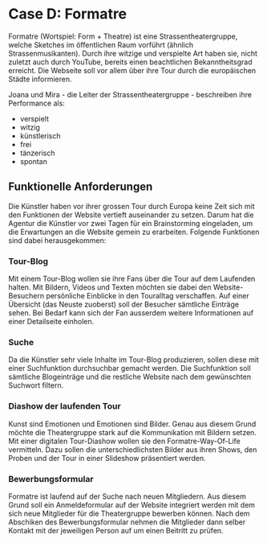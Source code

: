 # Case D: Formatre
Formatre (Wortspiel: Form + Theatre) ist eine Strassentheatergruppe, welche Sketches im öffentlichen Raum vorführt (ähnlich Strassenmusikanten). Durch ihre witzige und verspielte Art haben sie, nicht zuletzt auch durch YouTube, bereits einen beachtlichen Bekanntheitsgrad erreicht. Die Webseite soll vor allem über ihre Tour durch die europäischen Städte informieren.

Joana und Mira - die Leiter der Strassentheatergruppe - beschreiben ihre Performance als:
* verspielt
* witzig
* künstlerisch
* frei
* tänzerisch
* spontan

## Funktionelle Anforderungen
Die Künstler haben vor ihrer grossen Tour durch Europa keine Zeit sich mit den Funktionen der Website vertieft auseinander zu setzen. Darum hat die Agentur die Künstler vor zwei Tagen für ein Brainstorming eingeladen, um die Erwartungen an die Website gemein zu erarbeiten. Folgende Funktionen sind dabei herausgekommen:

### Tour-Blog
Mit einem Tour-Blog wollen sie ihre Fans über die Tour auf dem Laufenden halten. Mit Bildern, Videos und Texten möchten sie dabei den Website-Besuchern persönliche Einblicke in den Touralltag verschaffen. Auf einer Übersicht (das Neuste zuoberst) soll der Besucher sämtliche Einträge sehen. Bei Bedarf kann sich der Fan ausserdem weitere Informationen auf einer Detailseite einholen.

### Suche
Da die Künstler sehr viele Inhalte im Tour-Blog produzieren, sollen diese mit einer Suchfunktion durchsuchbar gemacht werden. Die Suchfunktion soll sämtliche Blogeinträge und die restliche Website nach dem gewünschten Suchwort filtern.

### Diashow der laufenden Tour
Kunst sind Emotionen und Emotionen sind Bilder. Genau aus diesem Grund möchte die Theatergruppe stark auf die Kommunikation mit Bildern setzen. Mit einer digitalen Tour-Diashow wollen sie den Formatre-Way-Of-Life vermitteln. Dazu sollen die unterschiedlichsten Bilder aus ihren Shows, den Proben und der Tour in einer Slideshow präsentiert werden.

### Bewerbungsformular 
Formatre ist laufend auf der Suche nach neuen Mitgliedern.  Aus diesem Grund soll ein Anmeldeformular auf der Website integriert werden mit dem sich neue Mitglieder für die Theatergruppe bewerben können. Nach dem Abschiken des Bewerbungsformular nehmen die Mitglieder dann selber Kontakt mit der jeweiligen Person auf um einen Beitritt zu prüfen.